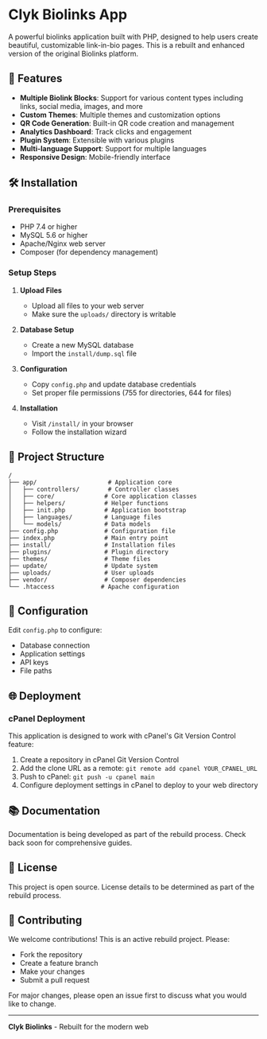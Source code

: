 # Clyk Biolinks App

A powerful biolinks application built with PHP, designed to help users create beautiful, customizable link-in-bio pages. This is a rebuilt and enhanced version of the original Biolinks platform.

## 🚀 Features

- **Multiple Biolink Blocks**: Support for various content types including links, social media, images, and more
- **Custom Themes**: Multiple themes and customization options
- **QR Code Generation**: Built-in QR code creation and management
- **Analytics Dashboard**: Track clicks and engagement
- **Plugin System**: Extensible with various plugins
- **Multi-language Support**: Support for multiple languages
- **Responsive Design**: Mobile-friendly interface

## 🛠️ Installation

### Prerequisites
- PHP 7.4 or higher
- MySQL 5.6 or higher
- Apache/Nginx web server
- Composer (for dependency management)

### Setup Steps

1. **Upload Files**
   - Upload all files to your web server
   - Make sure the `uploads/` directory is writable

2. **Database Setup**
   - Create a new MySQL database
   - Import the `install/dump.sql` file

3. **Configuration**
   - Copy `config.php` and update database credentials
   - Set proper file permissions (755 for directories, 644 for files)

4. **Installation**
   - Visit `/install/` in your browser
   - Follow the installation wizard

## 📁 Project Structure

```
/
├── app/                    # Application core
│   ├── controllers/        # Controller classes
│   ├── core/              # Core application classes
│   ├── helpers/           # Helper functions
│   ├── init.php           # Application bootstrap
│   ├── languages/         # Language files
│   └── models/            # Data models
├── config.php             # Configuration file
├── index.php              # Main entry point
├── install/               # Installation files
├── plugins/               # Plugin directory
├── themes/                # Theme files
├── update/                # Update system
├── uploads/               # User uploads
├── vendor/                # Composer dependencies
└── .htaccess             # Apache configuration
```

## 🔧 Configuration

Edit `config.php` to configure:
- Database connection
- Application settings
- API keys
- File paths

## 🌐 Deployment

### cPanel Deployment
This application is designed to work with cPanel's Git Version Control feature:

1. Create a repository in cPanel Git Version Control
2. Add the clone URL as a remote: `git remote add cpanel YOUR_CPANEL_URL`
3. Push to cPanel: `git push -u cpanel main`
4. Configure deployment settings in cPanel to deploy to your web directory

## 📚 Documentation

Documentation is being developed as part of the rebuild process. Check back soon for comprehensive guides.

## 📄 License

This project is open source. License details to be determined as part of the rebuild process.

## 🤝 Contributing

We welcome contributions! This is an active rebuild project. Please:

- Fork the repository
- Create a feature branch
- Make your changes
- Submit a pull request

For major changes, please open an issue first to discuss what you would like to change.

---

**Clyk Biolinks** - Rebuilt for the modern web
